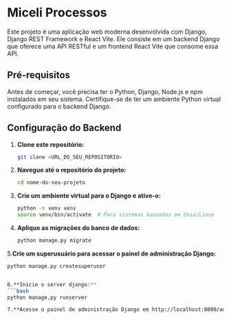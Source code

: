 # Miceli Processos

Este projeto é uma aplicação web moderna desenvolvida com Django, Django REST Framework e React Vite. Ele consiste em um backend Django que oferece uma API RESTful e um frontend React Vite que consome essa API.

## Pré-requisitos

Antes de começar, você precisa ter o Python, Django, Node.js e npm instalados em seu sistema. Certifique-se de ter um ambiente Python virtual configurado para o backend Django.

## Configuração do Backend

1. **Clone este repositório:**
   ```bash
   git clone <URL_DO_SEU_REPOSITORIO>

2. **Navegue até o repositório do projeto:**
   ```bash
   cd nome-do-seu-projeto

3. **Crie um ambiente virtual para o Django e ative-o:**
   ```bash
   python -m venv venv
   source venv/bin/activate  # Para sistemas baseados em Unix/Linux

4. **Aplique as migrações do banco de dados:**
   ```bash
   python manage.py migrate

5.**Crie um superusuário para acessar o painel de administração Django:**
   ```bash
   python manage.py createsuperuser


6.**Inicie o server django:**
   ```bash
   python manage.py runserver

7.**Acesse o painel de administração Django em http://localhost:8000/admin/ e faça login com suas credenciais de superusuário.**
